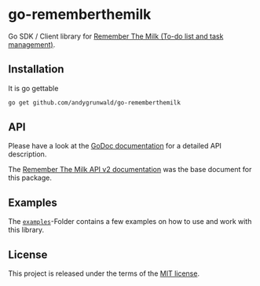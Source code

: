 # go-rememberthemilk

Go SDK / Client library for [Remember The Milk (To-do list and task management)](https://www.rememberthemilk.com/).

## Installation

It is go gettable

```sh
go get github.com/andygrunwald/go-rememberthemilk
```

## API

Please have a look at the [GoDoc documentation](https://pkg.go.dev/github.com/andygrunwald/go-rememberthemilk) for a detailed API description.

The [Remember The Milk API v2 documentation](https://www.rememberthemilk.com/services/api/) was the base document for this package.

## Examples

The [`examples`](./examples/)-Folder contains a few examples on how to use and work with this library.

## License

This project is released under the terms of the [MIT license](http://en.wikipedia.org/wiki/MIT_License).
